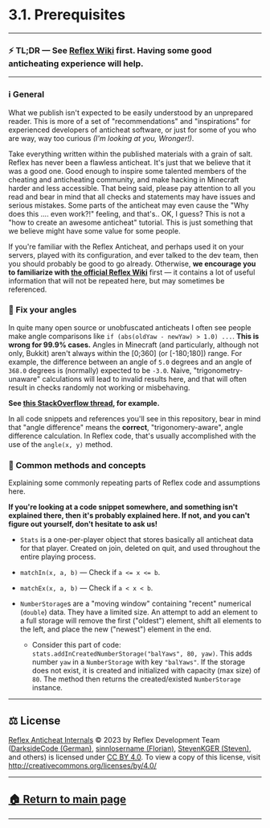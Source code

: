 # 3.1. Prerequisites

---
### ⚡️ TL;DR — See [Reflex Wiki][reflex-wiki] first. Having some good anticheating experience will help.
---



### ℹ️ General

What we publish isn't expected to be easily understood by an unprepared reader. This is more of a set of "recommendations" and "inspirations" for experienced developers of anticheat software, or just for some of you who are way, way too curious *(I'm looking at you, Wronger!)*.

Take everything written within the published materials with a grain of salt. Reflex has never been a flawless anticheat. It's just that we believe that it was a good one. Good enough to inspire some talented members of the cheating and anticheating community, and make hacking in Minecraft harder and less accessible. That being said, please pay attention to all you read and bear in mind that all checks and statements may have issues and serious mistakes. Some parts of the anticheat may even cause the "Why does this .... even work?!" feeling, and that's.. OK, I guess? This is not a "how to create an awesome anticheat" tutorial. This is just something that we believe might have some value for some people.

If you're familiar with the Reflex Anticheat, and perhaps used it on your servers, played with its configuration, and ever talked to the dev team, then you should probably be good to go already. Otherwise, **we encourage you to familiarize with [the official Reflex Wiki][reflex-wiki]** first — it contains a lot of useful information that will not be repeated here, but may sometimes be referenced.





### 📐 Fix your angles

In quite many open source or unobfuscated anticheats I often see people make angle comparisons like `if (abs(oldYaw - newYaw) > 1.0) ...`. **This is wrong for 99.9% cases.** Angles in Minecraft (and particularly, although not only, Bukkit) aren't always within the [0;360] (or [-180;180]) range. For example, the difference between an angle of `5.0` degrees and an angle of `368.0` degrees is (normally) expected to be `-3.0`. Naive, "trigonometry-unaware" calculations will lead to invalid results here, and that will often result in checks randomly not working or misbehaving.

**See [this StackOverflow thread][so-angles], for example.**

In all code snippets and references you'll see in this repository, bear in mind that "angle difference" means the **correct**, "trigonomery-aware", angle difference calculation. In Reflex code, that's usually accomplished with the use of the `angle(x, y)` method.






### 🧩 Common methods and concepts

Explaining some commonly repeating parts of Reflex code and assumptions here.

**If you're looking at a code snippet somewhere, and something isn't explained there, then it's probably explained here. If not, and you can't figure out yourself, don't hesitate to ask us!**

- `Stats` is a one-per-player object that stores basically all anticheat data for that player. Created on join, deleted on quit, and used throughout the entire playing process.

- `matchIn(x, a, b)` — Check if `a <= x <= b`.

- `matchEx(x, a, b)` — Check if `a < x < b`.

- `NumberStorage`s are a "moving window" containing "recent" numerical (`double`) data. They have a limited size. An attempt to add an element to a full storage will remove the first ("oldest") element, shift all elements to the left, and place the new ("newest") element in the end.

   - Consider this part of code: `stats.addInCreatedNumberStorage("balYaws", 80, yaw)`. This adds number `yaw` in a `NumberStorage` with key `"balYaws"`. If the storage does not exist, it is created and initialized with capacity (max size) of `80`. The method then returns the created/existed `NumberStorage` instance.









---

## ⚖️ License

[Reflex Anticheat Internals][reflex-anticheat-internals] © 2023 by Reflex Development Team ([DarksideCode (German)][dev-german], [sinnlosername (Florian)][dev-florian], [StevenKGER (Steven)][dev-steven], and others) is licensed under [CC BY 4.0][license]. To view a copy of this license, visit http://creativecommons.org/licenses/by/4.0/

[license]: http://creativecommons.org/licenses/by/4.0

[reflex-anticheat-internals]: https://github.com/MeGysssTaa/reflex-anticheat-internals

[dev-german]: https://github.com/MeGysssTaa

[dev-florian]: https://github.com/sinnlosername

[dev-steven]: https://github.com/StevenKGER

---

## [🏠 Return to main page][reflex-anticheat-internals]

---



[so-angles]: https://stackoverflow.com/questions/1878907/how-can-i-find-the-smallest-difference-between-two-angles-around-a-point





[reflex-wiki]: https://github.com/MeGysssTaa/ReflexIssueTracker/wiki



